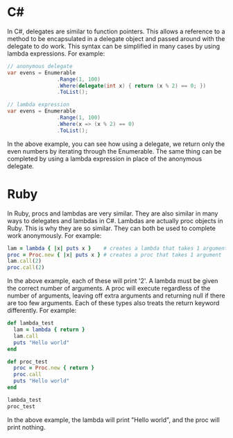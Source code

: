 # C#
In C#, delegates are similar to function pointers.  This allows a reference to a method to be encapsulated in a delegate object and passed around with the delegate to do work.  This syntax can be simplified in many cases by using lambda expressions.  For example:
```c#
// anonymous delegate
var evens = Enumerable
                .Range(1, 100)
                .Where(delegate(int x) { return (x % 2) == 0; })
                .ToList();

// lambda expression
var evens = Enumerable
                .Range(1, 100)
                .Where(x => (x % 2) == 0)
                .ToList();
```
In the above example, you can see how using a delegate, we return only the even numbers by iterating through the Enumerable.  The same thing can be completed by using a lambda expression in place of the anonymous delegate.

# Ruby
In Ruby, procs and lambdas are very similar.  They are also similar in many ways to delegates and lambdas in C#.  Lambdas are actually proc objects in Ruby.  This is why they are so similar.  They can both be used to complete work anonymously.  For example:
```ruby
lam = lambda { |x| puts x }    # creates a lambda that takes 1 argument
proc = Proc.new { |x| puts x } # creates a proc that takes 1 argument
lam.call(2)
proc.call(2)    
```
In the above example, each of these will print '2'.  A lambda must be given the correct number of arguments. A proc will execute regardless of the number of arguments, leaving off extra arguments and returning null if there are too few arguments.  Each of these types also treats the return keyword differently.  For example:
```ruby
def lambda_test
  lam = lambda { return }
  lam.call
  puts "Hello world"
end

def proc_test
  proc = Proc.new { return }
  proc.call
  puts "Hello world"
end

lambda_test 
proc_test 
```
In the above example, the lambda will print "Hello world", and the proc will print nothing.
